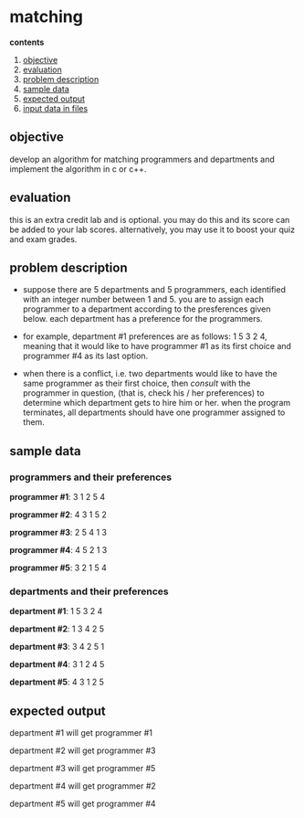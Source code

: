 # matching

**contents**

1.  [objective](#objective)
2.  [evaluation](#evaluation)
3.  [problem description](#problem-description)
4.  [sample data](#sample-data)
5.  [expected output](#expected-output)
6.  [input data in files](#input-data-in-files)

## objective

develop an algorithm for matching programmers and departments and implement the algorithm in c or c++.

## evaluation

this is an extra credit lab and is optional.  you may do this and its score can be added to your lab scores.  alternatively, you may use it to boost your quiz and exam grades.

## problem description

-  suppose there are 5 departments and 5 programmers, each identified with an integer number between 1 and 5.  you are to assign each programmer to a department according to the presferences given below.  each department has a preference for the programmers.  

-  for example, department #1 preferences are as follows:  1 5 3 2 4, meaning that it would like to have programmer #1 as its first choice and programmer #4 as its last option.  

-  when there is a conflict, i.e. two departments would like to have the same programmer as their first choice, then _consult_ with the programmer in question, (that is, check his / her preferences) to determine which department gets to hire him or her.  when the program terminates, all departments should have one programmer assigned to them.

## sample data

### programmers and their preferences

**programmer #1**:  3 1 2 5 4

**programmer #2**:  4 3 1 5 2

**programmer #3**:  2 5 4 1 3

**programmer #4**:  4 5 2 1 3

**programmer #5**:  3 2 1 5 4

### departments and their preferences

**department #1**:  1 5 3 2 4

**department #2**:  1 3 4 2 5

**department #3**:  3 4 2 5 1

**department #4**:  3 1 2 4 5

**department #5**:  4 3 1 2 5

## expected output

department #1 will get programmer #1 

department #2 will get programmer #3 

department #3 will get programmer #5 

department #4 will get programmer #2 

department #5 will get programmer #4

















